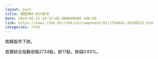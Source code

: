 ```yaml
---
layout: post
title: 韓股跌0.65%收市
date: 2024-05-21 14:52:08.000000000 +08:00
link: https://news.rthk.hk/rthk/ch/component/k2/1754045-20240521.htm
categories: rthk
---
```


南韓股市下跌。

首爾綜合指數收報2724點，跌17點，跌幅0.65%。
